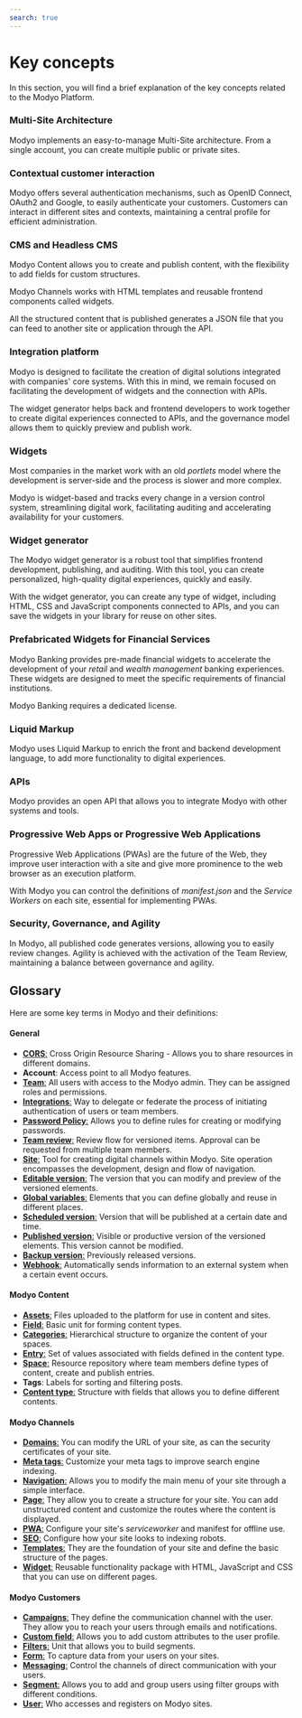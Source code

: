 ```yaml
---
search: true
---
```


# Key concepts

In this section, you will find a brief explanation of the key concepts related to the Modyo Platform.


### Multi-Site Architecture

Modyo implements an easy-to-manage Multi-Site architecture. From a single account, you can create multiple public or private sites.

### Contextual customer interaction

Modyo offers several authentication mechanisms, such as OpenID Connect, OAuth2 and Google, to easily authenticate your customers. Customers can interact in different sites and contexts, maintaining a central profile for efficient administration.

### CMS and Headless CMS

Modyo Content allows you to create and publish content, with the flexibility to add fields for custom structures.

Modyo Channels works with HTML templates and reusable frontend components called widgets.

All the structured content that is published generates a JSON file that you can feed to another site or application through the API.


### Integration platform

Modyo is designed to facilitate the creation of digital solutions integrated with companies' core systems. With this in mind, we remain focused on facilitating the development of widgets and the connection with APIs.

The widget generator helps back and frontend developers to work together to create digital experiences connected to APIs, and the governance model allows them to quickly preview and publish work.

### Widgets

Most companies in the market work with an old _portlets_ model where the development is server-side and the process is slower and more complex.

Modyo is widget-based and tracks every change in a version control system, streamlining digital work, facilitating auditing and accelerating availability for your customers.

### Widget generator

The Modyo widget generator is a robust tool that simplifies frontend development, publishing, and auditing. With this tool, you can create personalized, high-quality digital experiences, quickly and easily.

With the widget generator, you can create any type of widget, including HTML, CSS and JavaScript components connected to APIs, and you can save the widgets in your library for reuse on other sites.

### Prefabricated Widgets for Financial Services

Modyo Banking provides pre-made financial widgets to accelerate the development of your _retail_ and _wealth management_ banking experiences. These widgets are designed to meet the specific requirements of financial institutions.

Modyo Banking requires a dedicated license.

### Liquid Markup

Modyo uses Liquid Markup to enrich the front and backend development language, to add more functionality to digital experiences.

### APIs

Modyo provides an open API that allows you to integrate Modyo with other systems and tools.

### Progressive Web Apps or Progressive Web Applications
Progressive Web Applications (PWAs) are the future of the Web, they improve user interaction with a site and give more prominence to the web browser as an execution platform.

With Modyo you can control the definitions of _manifest.json_ and the _Service Workers_ on each site, essential for implementing PWAs.

### Security, Governance, and Agility

In Modyo, all published code generates versions, allowing you to easily review changes. Agility is achieved with the activation of the Team Review, maintaining a balance between governance and agility.

## Glossary
Here are some key terms in Modyo and their definitions:

#### General

* [**CORS**:](/en/platform/core/security.html#access-control-cross-origin-resource-sharing-cors) Cross Origin Resource Sharing - Allows you to share resources in different domains.
* **Account**: Access point to all Modyo features.
* [**Team**:](/en/platform/core/roles.html#team) All users with access to the Modyo admin. They can be assigned roles and permissions.
* [**Integrations**:](/en/platform/core/integrations) Way to delegate or federate the process of initiating authentication of users or team members.
* [**Password Policy**:](/en/platform/core/security.html#password-policy) Allows you to define rules for creating or modifying passwords.
* [**Team review**:](en/platform/core/key-concepts.html#team-review) Review flow for versioned items. Approval can be requested from multiple team members.
* [**Site**:](/en/platform/channels/sites.html) Tool for creating digital channels within Modyo. Site operation encompasses the development, design and flow of navigation.
* [**Editable version**:](/en/platform/core/key-concepts.html#editable) The version that you can modify and preview of the versioned elements.
* [**Global variables**:](en/platform/core/key-concepts.html#global-variables) Elements that you can define globally and reuse in different places.
* [**Scheduled version**:](en/platform/core/key-concepts.html#scheduled) Version that will be published at a certain date and time.
* [**Published version**:](en/platform/core/key-concepts.html#published) Visible or productive version of the versioned elements. This version cannot be modified.
* [**Backup version**:](en/platform/core/key-concepts.html#backups) Previously released versions.
* [**Webhook**:](/en/platform/core/webhooks.html) Automatically sends information to an external system when a certain event occurs.


#### Modyo Content

* [**Assets**:](/en/platform/content/asset-manager.html#about-the-interface) Files uploaded to the platform for use in content and sites.
* [**Field**:](/en/platform/content/types.html#fields) Basic unit for forming content types.
* [**Categories**:](en/platform/content/entries.html#categories) Hierarchical structure to organize the content of your spaces.
* [**Entry**:](/en/platform/content/entries.html) Set of values associated with fields defined in the content type.
* [**Space**:](/en/platform/content/spaces.html) Resource repository where team members define types of content, create and publish entries.
* **Tags**: Labels for sorting and filtering posts.
* [**Content type**:](/en/platform/content/types.html) Structure with fields that allows you to define different contents.


#### Modyo Channels

* [**Domains**:](/en/platform/channels/sites.html#domains) You can modify the URL of your site, as can the security certificates of your site.
* [**Meta tags**:](/en/platform/channels/pages.html#meta-tags) Customize your meta tags to improve search engine indexing.
* [**Navigation**:](/en/platform/channels/navigation.html) Allows you to modify the main menu of your site through a simple interface.
* [**Page**:](/en/platform/channels/pages.html) They allow you to create a structure for your site. You can add unstructured content and customize the routes where the content is displayed.
* [**PWA**:](/en/platform/channels/sites.html#pwa) Configure your site's _serviceworker_ and manifest for offline use.
* [**SEO**:](/en/platform/channels/sites.html#seo) Configure how your site looks to indexing robots.
* [**Templates**:](/en/platform/channels/templates.html) They are the foundation of your site and define the basic structure of the pages.
* [**Widget**:](/en/platform/channels/widgets.html) Reusable functionality package with HTML, JavaScript and CSS that you can use on different pages.

#### Modyo Customers

* [**Campaigns**:](/en/platform/customers/messaging.html#campaigns) They define the communication channel with the user. They allow you to reach your users through emails and notifications.
* [**Custom field**:](/en/platform/customers/settings.html#custom-fields) Allows you to add custom attributes to the user profile.
* [**Filters**:](/en/platform/customers/segments.html#filters) Unit that allows you to build segments.
* [**Form**:](/en/platform/customers/forms.html) To capture data from your users on your sites.
* [**Messaging**:](/en/platform/customers/messaging.html) Control the channels of direct communication with your users.
* [**Segment**:](/en/platform/customers/segments.html) Allows you to add and group users using filter groups with different conditions.
* [**User**:](/en/platform/customers/users.html) Who accesses and registers on Modyo sites.
